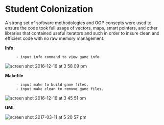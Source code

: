 # Student Colonization

A strong set of software methodologies and OOP consepts were used to ensure the code took full usage of vectors, maps, smart pointers, and other libraries that contained useful iterators and such in order to insure clean and efficient code with no raw memory management.

**Info**

         - input info command to view game info

![screen shot 2016-12-16 at 3 58 09 pm](https://cloud.githubusercontent.com/assets/16431807/21278317/836783c4-c3a8-11e6-8e3a-e919e265a501.png)

**Makefile**

         - input make to build game files.
         - input make clean to remove game files.

![screen shot 2016-12-16 at 3 45 51 pm](https://cloud.githubusercontent.com/assets/16431807/21278023/fed3f3dc-c3a6-11e6-9066-f7b772b11d48.png)

**UML**

![screen shot 2017-03-11 at 5 20 57 pm](https://cloud.githubusercontent.com/assets/16431807/23827339/7fae944c-067f-11e7-930b-7240664b145a.png)

